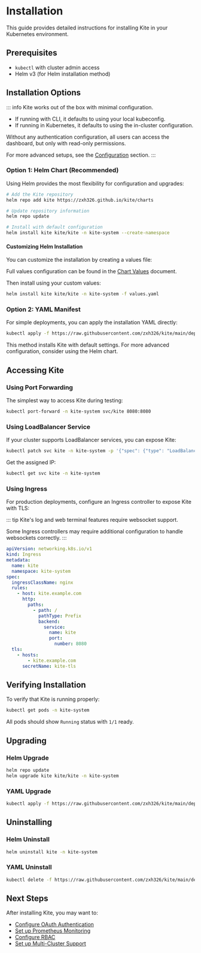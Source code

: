 # Installation

This guide provides detailed instructions for installing Kite in your Kubernetes environment.

## Prerequisites

- `kubectl` with cluster admin access
- Helm v3 (for Helm installation method)

## Installation Options

::: info
Kite works out of the box with minimal configuration.

- If running with CLI, it defaults to using your local kubeconfig.
- If running in Kubernetes, it defaults to using the in-cluster configuration.

Without any authentication configuration, all users can access the dashboard, but only with read-only permissions.

For more advanced setups, see the [Configuration](../config/) section.
:::

### Option 1: Helm Chart (Recommended)

Using Helm provides the most flexibility for configuration and upgrades:

```bash
# Add the Kite repository
helm repo add kite https://zxh326.github.io/kite/charts

# Update repository information
helm repo update

# Install with default configuration
helm install kite kite/kite -n kite-system --create-namespace
```

#### Customizing Helm Installation

You can customize the installation by creating a values file:

Full values configuration can be found in the [Chart Values](../config/chart-values) document.

Then install using your custom values:

```bash
helm install kite kite/kite -n kite-system -f values.yaml
```

### Option 2: YAML Manifest

For simple deployments, you can apply the installation YAML directly:

```bash
kubectl apply -f https://raw.githubusercontent.com/zxh326/kite/main/deploy/install.yaml
```

This method installs Kite with default settings. For more advanced configuration, consider using the Helm chart.

## Accessing Kite

### Using Port Forwarding

The simplest way to access Kite during testing:

```bash
kubectl port-forward -n kite-system svc/kite 8080:8080
```

### Using LoadBalancer Service

If your cluster supports LoadBalancer services, you can expose Kite:

```bash
kubectl patch svc kite -n kite-system -p '{"spec": {"type": "LoadBalancer"}}'
```

Get the assigned IP:

```bash
kubectl get svc kite -n kite-system
```

### Using Ingress

For production deployments, configure an Ingress controller to expose Kite with TLS:

::: tip
Kite's log and web terminal features require websocket support.

Some Ingress controllers may require additional configuration to handle websockets correctly.
:::

```yaml
apiVersion: networking.k8s.io/v1
kind: Ingress
metadata:
  name: kite
  namespace: kite-system
spec:
  ingressClassName: nginx
  rules:
    - host: kite.example.com
      http:
        paths:
          - path: /
            pathType: Prefix
            backend:
              service:
                name: kite
                port:
                  number: 8080
  tls:
    - hosts:
        - kite.example.com
      secretName: kite-tls
```

## Verifying Installation

To verify that Kite is running properly:

```bash
kubectl get pods -n kite-system
```

All pods should show `Running` status with `1/1` ready.

## Upgrading

### Helm Upgrade

```bash
helm repo update
helm upgrade kite kite/kite -n kite-system
```

### YAML Upgrade

```bash
kubectl apply -f https://raw.githubusercontent.com/zxh326/kite/main/deploy/install.yaml
```

## Uninstalling

### Helm Uninstall

```bash
helm uninstall kite -n kite-system
```

### YAML Uninstall

```bash
kubectl delete -f https://raw.githubusercontent.com/zxh326/kite/main/deploy/install.yaml
```

## Next Steps

After installing Kite, you may want to:

- [Configure OAuth Authentication](../config/oauth-setup)
- [Set up Prometheus Monitoring](../config/prometheus-setup)
- [Configure RBAC](../config/rbac-config)
- [Set up Multi-Cluster Support](../config/multi-cluster)
